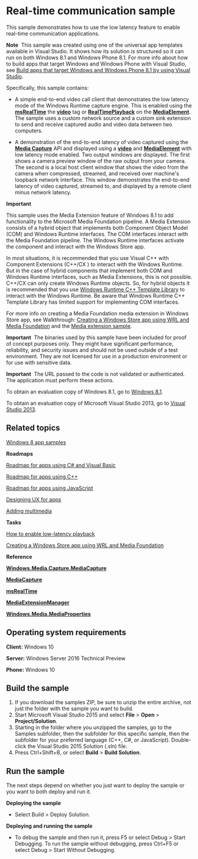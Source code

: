 ﻿<!---
  category: Communications
--->

# Real-time communication sample

This sample demonstrates how to use the low latency feature to enable real-time communication applications.

**Note**  This sample was created using one of the universal app templates available in Visual Studio. It shows how its solution is structured so it can run on both Windows 8.1 and Windows Phone 8.1. For more info about how to build apps that target Windows and Windows Phone with Visual Studio, see [Build apps that target Windows and Windows Phone 8.1 by using Visual Studio](http://msdn.microsoft.com/library/windows/apps/dn609832).

Specifically, this sample contains:

-   A simple end-to-end video call client that demonstrates the low latency mode of the Windows Runtime capture engine. This is enabled using the [**msRealTime**](http://msdn.microsoft.com/library/windows/apps/hh767377) the [**video**](http://msdn.microsoft.com/library/windows/apps/hh767390) tag or [**RealTimePlayback**](http://msdn.microsoft.com/library/windows/apps/br227414) on the [**MediaElement**](http://msdn.microsoft.com/library/windows/apps/br242926). The sample uses a custom network source and a custom sink extension to send and receive captured audio and video data between two computers.

-   A demonstration of the end-to-end latency of video captured using the [**Media Capture**](http://msdn.microsoft.com/library/windows/apps/br226738) API and displayed using a [**video**](http://msdn.microsoft.com/library/windows/apps/hh767390) and [**MediaElement**](http://msdn.microsoft.com/library/windows/apps/br242926) with low latency mode enabled. Two output windows are displayed. The first shows a camera preview window of the raw output from your camera. The second is a local host client window that shows the video from the camera when compressed, streamed, and received over machine's loopback network interface. This window demonstrates the end-to-end latency of video captured, streamed to, and displayed by a remote client minus network latency.

**Important**  

This sample uses the Media Extension feature of Windows 8.1 to add functionality to the Microsoft Media Foundation pipeline. A Media Extension consists of a hybrid object that implements both Component Object Model (COM) and Windows Runtime interfaces. The COM interfaces interact with the Media Foundation pipeline. The Windows Runtime interfaces activate the component and interact with the Windows Store app.

In most situations, it is recommended that you use Visual C++ with Component Extensions (C++/CX ) to interact with the Windows Runtime. But in the case of hybrid components that implement both COM and Windows Runtime interfaces, such as Media Extensions, this is not possible. C++/CX can only create Windows Runtime objects. So, for hybrid objects it is recommended that you use [Windows Runtime C++ Template Library](http://go.microsoft.com/fwlink/p/?linkid=243149) to interact with the Windows Runtime. Be aware that Windows Runtime C++ Template Library has limited support for implementing COM interfaces.

For more info on creating a Media Foundation media extension in Windows Store app, see Walkthrough: [Creating a Windows Store app using WRL and Media Foundation](http://go.microsoft.com/fwlink/p/?LinkID=309355) and the [Media extension sample](http://go.microsoft.com/fwlink/p/?linkid=241427).

**Important**  The binaries used by this sample have been included for proof of concept purposes only. They might have significant performance, reliability, and security issues and should not be used outside of a test environment. They are not licensed for use in a production environment or for use with sensitive data.

**Important**  The URL passed to the code is not validated or authenticated. The application must perform these actions.

To obtain an evaluation copy of Windows 8.1, go to [Windows 8.1](http://go.microsoft.com/fwlink/p/?linkid=301696).

To obtain an evaluation copy of Microsoft Visual Studio 2013, go to [Visual Studio 2013](http://go.microsoft.com/fwlink/p/?linkid=301697).

Related topics
--------------

[Windows 8 app samples](http://go.microsoft.com/fwlink/p/?LinkID=227694)

**Roadmaps**

[Roadmap for apps using C\# and Visual Basic](http://msdn.microsoft.com/library/windows/apps/br229583)

[Roadmap for apps using C++](http://msdn.microsoft.com/library/windows/apps/hh700360)

[Roadmap for apps using JavaScript](http://msdn.microsoft.com/library/windows/apps/hh465037)

[Designing UX for apps](http://msdn.microsoft.com/library/windows/apps/hh767284)

[Adding multimedia](http://msdn.microsoft.com/library/windows/apps/hh465134)

**Tasks**

[How to enable low-latency playback](http://msdn.microsoft.com/library/windows/apps/hh452742)

[Creating a Windows Store app using WRL and Media Foundation](http://go.microsoft.com/fwlink/p/?LinkID=309355)

**Reference**

[**Windows.Media.Capture.MediaCapture**](http://msdn.microsoft.com/library/windows/apps/br226738)

[**MediaCapture**](http://msdn.microsoft.com/library/windows/apps/br241124)

[**msRealTime**](http://msdn.microsoft.com/library/windows/apps/hh767377)

[**MediaExtensionManager**](http://msdn.microsoft.com/library/windows/apps/br240987)

[**Windows.Media.MediaProperties**](http://msdn.microsoft.com/library/windows/apps/hh701296)

Operating system requirements
-----------------------------

**Client:** Windows 10

**Server:** Windows Server 2016 Technical Preview

**Phone:** Windows 10

Build the sample
----------------

1. If you download the samples ZIP, be sure to unzip the entire archive, not just the folder with the sample you want to build. 
2. Start Microsoft Visual Studio 2015 and select **File** \> **Open** \> **Project/Solution**.
3. Starting in the folder where you unzipped the samples, go to the Samples subfolder, then the subfolder for this specific sample, then the subfolder for your preferred language (C++, C#, or JavaScript). Double-click the Visual Studio 2015 Solution (.sln) file.
4. Press Ctrl+Shift+B, or select **Build** \> **Build Solution**.

Run the sample
--------------

The next steps depend on whether you just want to deploy the sample or you want to both deploy and run it.

**Deploying the sample**

- Select Build > Deploy Solution. 

**Deploying and running the sample**

- To debug the sample and then run it, press F5 or select Debug >  Start Debugging. To run the sample without debugging, press Ctrl+F5 or select Debug > Start Without Debugging.
